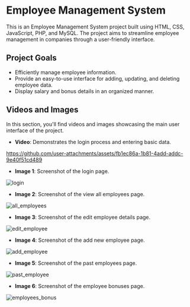 # Employee Management System

This is an Employee Management System project built using HTML, CSS, JavaScript, PHP, and MySQL. The project aims to streamline employee management in companies through a user-friendly interface.

## Project Goals

- Efficiently manage employee information.
- Provide an easy-to-use interface for adding, updating, and deleting employee data.
- Display salary and bonus details in an organized manner.

## Videos and Images

In this section, you'll find videos and images showcasing the main user interface of the project.

- **Video**: Demonstrates the login process and entering basic data.

https://github.com/user-attachments/assets/fb1ec86a-1b81-4add-addc-9e40f51cd489

- **Image 1**: Screenshot of the login page.
  
![login](https://github.com/user-attachments/assets/26417bcb-1776-4b7d-b358-319e9394392f)

- **Image 2**: Screenshot of the view all employees page.
  
![all_employees](https://github.com/user-attachments/assets/2b25669a-49a7-47f7-839b-c59d2431128f)

- **Image 3**: Screenshot of the edit employee details page.
  
![edit_employee](https://github.com/user-attachments/assets/b13ea236-d4b9-4684-8481-64fbb4bbb271)

- **Image 4**: Screenshot of the add new employee page.
  
![add_employee](https://github.com/user-attachments/assets/c5fe59c4-512e-4a13-9155-41b67554f009)

- **Image 5**: Screenshot of the past employees page.
  
![past_employee](https://github.com/user-attachments/assets/8c2e9b55-c808-4113-8649-c22ceaec0626)

- **Image 6**: Screenshot of the employee bonuses page.
  
![employees_bonus](https://github.com/user-attachments/assets/24b7e9a9-91e9-41bb-ab68-0c1f87e7bf00)

